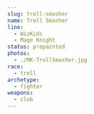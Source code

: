 ```yaml
---
slug: troll-smasher
name: Troll Smasher
line:
  - WizKids
  - Mage Knight
status: prepainted
photos:
  - ./MK-TrollSmasher.jpg
race:
  - troll
archetype:
  - fighter
weapons:
  - club
---
```

